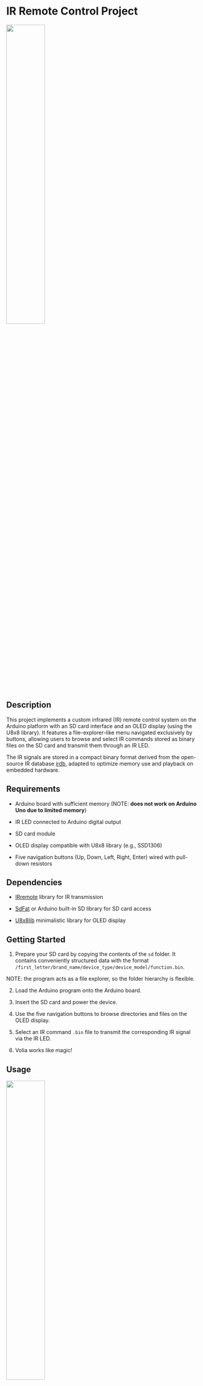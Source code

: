 
# IR Remote Control Project

  <img src="https://i.imgur.com/cf2U9kA.jpeg" width="45%" style="display:inline-block;"/>

  

## Description

  

This project implements a custom infrared (IR) remote control system on the Arduino platform with an SD card interface and an OLED display (using the U8x8 library). It features a file-explorer-like menu navigated exclusively by buttons, allowing users to browse and select IR commands stored as binary files on the SD card and transmit them through an IR LED.

  

The IR signals are stored in a compact binary format derived from the open-source IR database [irdb](https://github.com/probonopd/irdb), adapted to optimize memory use and playback on embedded hardware.

  
  
  

## Requirements

  

* Arduino board with sufficient memory (NOTE: **does not work on Arduino Uno due to limited memory**)

* IR LED connected to Arduino digital output

* SD card module

* OLED display compatible with U8x8 library (e.g., SSD1306)

* Five navigation buttons (Up, Down, Left, Right, Enter) wired with pull-down resistors



## Dependencies

  

* [IRremote](https://github.com/Arduino-IRremote/Arduino-IRremote) library for IR transmission

* [SdFat](https://github.com/greiman/SdFat) or Arduino built-in SD library for SD card access

* [U8x8lib](https://github.com/olikraus/u8g2) minimalistic library for OLED display

  
  
  

## Getting Started

  

1. Prepare your SD card by copying the contents of the `sd` folder. It contains conveniently structured data with the format `/first_letter/brand_name/device_type/device_model/function.bin`.

NOTE: the program acts as a file explorer, so the folder hierarchy is flexible.

  

2. Load the Arduino program onto the Arduino board.

  

3. Insert the SD card and power the device.

  

4. Use the five navigation buttons to browse directories and files on the OLED display.

  

5. Select an IR command `.bin` file to transmit the corresponding IR signal via the IR LED.

  

6. Volia works like magic!

  
  

## Usage

   <img src="https://i.imgur.com/7NapIBv.jpeg" width="45%" style="display:inline-block;"/>

* **UP/DOWN** - go one element up or down

* **LEFT/RIGHT** - go a whole page up or down

* **MIDDLE** - enters the currently selected directory

* **Return** - places you back in the root folder (always the top option)

  
  

## Binary File Format

  

* Each `.bin` file contains a sequence of 16-bit little-endian unsigned integers representing IR pulse and space durations in microseconds.

* Timings alternate between 38kHz PWM ON and PWM OFF intervals, encoding the IR protocol waveform.

* This format allows efficient storage and fast transmission by the Arduino.

  
  
  

## IR Database

  

* Original raw IR timings from [irdb](https://github.com/probonopd/irdb) were converted from text to compact binary for reduced SD card space usage and faster read times.

* Filenames were sanitized: commas and unsupported characters replaced with hyphens to comply with Arduino filesystem constraints.

* Timing values normalized and rounded to match the Arduino timer resolution and protocol expectations.

* Protocol naming and signal encoding adapted to align with the project's IR transmission code.

  
  
  

## Supported Protocols

  

The following IR protocols are supported by the encoding system, mapped from the irdb protocol names:

  

* aiwa

* blaupunkt

* denon, Denon-K (denon-k, denon{1}, denon{2})

* dgtec

* DishPlayer\_Network (dish\_network, dishplayer)

* emerson

* f12

* fujitsu

* GI4dtv (g.i.4dtv)

* GI\_cable (g.i.cable)

* jvc (jvc, jvc-48, jvc{2})

* Jerrold

* lumagen

* mce

* Mitsubishi

* nec (nec, nec1, nec1-f16, nec1-rnc, nec1-y1, nec1-y2, nec1-y3, nec2, nec2-f16)

* NECx1, NECx2

* Nokia32 (nokia, nokia32)

* panasonic, panasonic2, panasonic\_old

* pioneer

* Proton

* rc5, rc5-7f

* rc6, rc6-6-20

* rca, rca(old), rca-38, rca-38(old)

* Samsung20, Samsung36

* sharp, sharpdvd, sharp{1}, sharp{2}

* Sony12, Sony15, Sony20

* streamzap

* Teac-K

* Thomson, Thomson7

* Tivo-Nec1 (tivo unit=0 to tivo unit=9)

* XMP (xmp, xmp-1, xmp-2)

  

# License

MIT License
